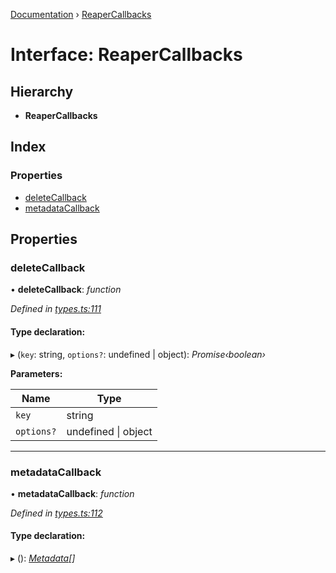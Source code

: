 [Documentation](../README.md) › [ReaperCallbacks](reapercallbacks.md)

# Interface: ReaperCallbacks

## Hierarchy

* **ReaperCallbacks**

## Index

### Properties

* [deleteCallback](reapercallbacks.md#deletecallback)
* [metadataCallback](reapercallbacks.md#metadatacallback)

## Properties

###  deleteCallback

• **deleteCallback**: *function*

*Defined in [types.ts:111](https://github.com/badbatch/cachemap/blob/4cf1724/packages/core/src/types.ts#L111)*

#### Type declaration:

▸ (`key`: string, `options?`: undefined | object): *Promise‹boolean›*

**Parameters:**

Name | Type |
------ | ------ |
`key` | string |
`options?` | undefined &#124; object |

___

###  metadataCallback

• **metadataCallback**: *function*

*Defined in [types.ts:112](https://github.com/badbatch/cachemap/blob/4cf1724/packages/core/src/types.ts#L112)*

#### Type declaration:

▸ (): *[Metadata](metadata.md)[]*
